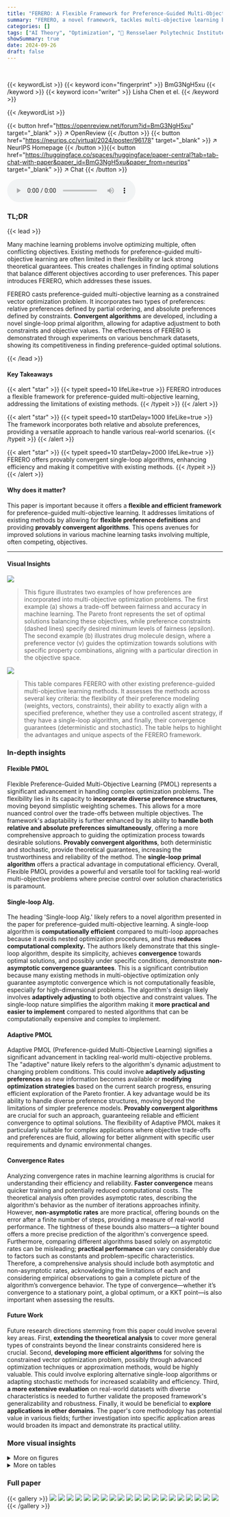 ```yaml
---
title: "FERERO: A Flexible Framework for Preference-Guided Multi-Objective Learning"
summary: "FERERO, a novel framework, tackles multi-objective learning by efficiently finding preference-guided Pareto solutions using flexible preference modeling and convergent algorithms."
categories: []
tags: ["AI Theory", "Optimization", "🏢 Rensselaer Polytechnic Institute",]
showSummary: true
date: 2024-09-26
draft: false
---
```


<br>

{{< keywordList >}}
{{< keyword icon="fingerprint" >}} BmG3NgH5xu {{< /keyword >}}
{{< keyword icon="writer" >}} Lisha Chen et el. {{< /keyword >}}
 
{{< /keywordList >}}

{{< button href="https://openreview.net/forum?id=BmG3NgH5xu" target="_blank" >}}
↗ OpenReview
{{< /button >}}
{{< button href="https://neurips.cc/virtual/2024/poster/96178" target="_blank" >}}
↗ NeurIPS Homepage
{{< /button >}}{{< button href="https://huggingface.co/spaces/huggingface/paper-central?tab=tab-chat-with-paper&paper_id=BmG3NgH5xu&paper_from=neurips" target="_blank" >}}
↗ Chat
{{< /button >}}



<audio controls>
    <source src="https://ai-paper-reviewer.com/BmG3NgH5xu/podcast.wav" type="audio/wav">
    Your browser does not support the audio element.
</audio>


### TL;DR


{{< lead >}}

Many machine learning problems involve optimizing multiple, often conflicting objectives.  Existing methods for preference-guided multi-objective learning are often limited in their flexibility or lack strong theoretical guarantees. This creates challenges in finding optimal solutions that balance different objectives according to user preferences.  This paper introduces FERERO, which addresses these issues. 

FERERO casts preference-guided multi-objective learning as a constrained vector optimization problem.  It incorporates two types of preferences: relative preferences defined by partial ordering, and absolute preferences defined by constraints.  **Convergent algorithms** are developed, including a novel single-loop primal algorithm, allowing for adaptive adjustment to both constraints and objective values.  The effectiveness of FERERO is demonstrated through experiments on various benchmark datasets, showing its competitiveness in finding preference-guided optimal solutions.

{{< /lead >}}


#### Key Takeaways

{{< alert "star" >}}
{{< typeit speed=10 lifeLike=true >}} FERERO introduces a flexible framework for preference-guided multi-objective learning, addressing the limitations of existing methods. {{< /typeit >}}
{{< /alert >}}

{{< alert "star" >}}
{{< typeit speed=10 startDelay=1000 lifeLike=true >}} The framework incorporates both relative and absolute preferences, providing a versatile approach to handle various real-world scenarios. {{< /typeit >}}
{{< /alert >}}

{{< alert "star" >}}
{{< typeit speed=10 startDelay=2000 lifeLike=true >}} FERERO offers provably convergent single-loop algorithms, enhancing efficiency and making it competitive with existing methods. {{< /typeit >}}
{{< /alert >}}

#### Why does it matter?
This paper is important because it offers a **flexible and efficient framework** for preference-guided multi-objective learning.  It addresses limitations of existing methods by allowing for **flexible preference definitions** and providing **provably convergent algorithms**. This opens avenues for improved solutions in various machine learning tasks involving multiple, often competing, objectives.

------
#### Visual Insights



![](https://ai-paper-reviewer.com/BmG3NgH5xu/figures_1_1.jpg)

> This figure illustrates two examples of how preferences are incorporated into multi-objective optimization problems.  The first example (a) shows a trade-off between fairness and accuracy in machine learning.  The Pareto front represents the set of optimal solutions balancing these objectives, while preference constraints (dashed lines) specify desired minimum levels of fairness (epsilon). The second example (b) illustrates drug molecule design, where a preference vector (v) guides the optimization towards solutions with specific property combinations, aligning with a particular direction in the objective space. 





![](https://ai-paper-reviewer.com/BmG3NgH5xu/tables_1_1.jpg)

> This table compares FERERO with other existing preference-guided multi-objective learning methods.  It assesses the methods across several key criteria: the flexibility of their preference modeling (weights, vectors, constraints), their ability to exactly align with a specified preference, whether they use a controlled ascent strategy, if they have a single-loop algorithm, and finally, their convergence guarantees (deterministic and stochastic).  The table helps to highlight the advantages and unique aspects of the FERERO framework.





### In-depth insights


#### Flexible PMOL
Flexible Preference-Guided Multi-Objective Learning (PMOL) represents a significant advancement in handling complex optimization problems.  The flexibility lies in its capacity to **incorporate diverse preference structures**, moving beyond simplistic weighting schemes.  This allows for a more nuanced control over the trade-offs between multiple objectives.  The framework's adaptability is further enhanced by its ability to **handle both relative and absolute preferences simultaneously**, offering a more comprehensive approach to guiding the optimization process towards desirable solutions.  **Provably convergent algorithms**, both deterministic and stochastic, provide theoretical guarantees, increasing the trustworthiness and reliability of the method.  The **single-loop primal algorithm** offers a practical advantage in computational efficiency.  Overall, Flexible PMOL provides a powerful and versatile tool for tackling real-world multi-objective problems where precise control over solution characteristics is paramount.

#### Single-loop Alg.
The heading 'Single-loop Alg.' likely refers to a novel algorithm presented in the paper for preference-guided multi-objective learning.  A single-loop algorithm is **computationally efficient** compared to multi-loop approaches because it avoids nested optimization procedures, and thus **reduces computational complexity.**  The authors likely demonstrate that this single-loop algorithm, despite its simplicity, achieves **convergence** towards optimal solutions, and possibly under specific conditions, demonstrate **non-asymptotic convergence guarantees**. This is a significant contribution because many existing methods in multi-objective optimization only guarantee asymptotic convergence which is not computationally feasible, especially for high-dimensional problems.  The algorithm's design likely involves **adaptively adjusting** to both objective and constraint values. The single-loop nature simplifies the algorithm making it **more practical and easier to implement** compared to nested algorithms that can be computationally expensive and complex to implement.

#### Adaptive PMOL
Adaptive PMOL (Preference-guided Multi-Objective Learning) signifies a significant advancement in tackling real-world multi-objective problems. The "adaptive" nature likely refers to the algorithm's dynamic adjustment to changing problem conditions. This could involve **adaptively adjusting preferences** as new information becomes available or **modifying optimization strategies** based on the current search progress, ensuring efficient exploration of the Pareto frontier.  A key advantage would be its ability to handle diverse preference structures, moving beyond the limitations of simpler preference models.  **Provably convergent algorithms** are crucial for such an approach, guaranteeing reliable and efficient convergence to optimal solutions. The flexibility of Adaptive PMOL makes it particularly suitable for complex applications where objective trade-offs and preferences are fluid, allowing for better alignment with specific user requirements and dynamic environmental changes.

#### Convergence Rates
Analyzing convergence rates in machine learning algorithms is crucial for understanding their efficiency and reliability.  **Faster convergence** means quicker training and potentially reduced computational costs. The theoretical analysis often provides asymptotic rates, describing the algorithm's behavior as the number of iterations approaches infinity.  However, **non-asymptotic rates** are more practical, offering bounds on the error after a finite number of steps, providing a measure of real-world performance.  The tightness of these bounds also matters—a tighter bound offers a more precise prediction of the algorithm's convergence speed.  Furthermore, comparing different algorithms based solely on asymptotic rates can be misleading; **practical performance** can vary considerably due to factors such as constants and problem-specific characteristics. Therefore, a comprehensive analysis should include both asymptotic and non-asymptotic rates, acknowledging the limitations of each and considering empirical observations to gain a complete picture of the algorithm’s convergence behavior.  The type of convergence—whether it’s convergence to a stationary point, a global optimum, or a KKT point—is also important when assessing the results.

#### Future Work
Future research directions stemming from this paper could involve several key areas.  First, **extending the theoretical analysis** to cover more general types of constraints beyond the linear constraints considered here is crucial. Second, **developing more efficient algorithms** for solving the constrained vector optimization problem, possibly through advanced optimization techniques or approximation methods, would be highly valuable. This could involve exploring alternative single-loop algorithms or adapting stochastic methods for increased scalability and efficiency.  Third, **a more extensive evaluation** on real-world datasets with diverse characteristics is needed to further validate the proposed framework's generalizability and robustness.  Finally, it would be beneficial to **explore applications in other domains**. The paper's core methodology has potential value in various fields; further investigation into specific application areas would broaden its impact and demonstrate its practical utility.


### More visual insights

<details>
<summary>More on figures
</summary>


![](https://ai-paper-reviewer.com/BmG3NgH5xu/figures_2_1.jpg)

> This figure illustrates the concept of CA-dominance, a generalization of Pareto dominance.  In (a), the standard Pareto dominance is shown, where a point dominates another if it is better in all objectives.  The gray shaded area represents the points dominated by the reference point.  In (b), a more general cone (CA) is used to define dominance.  This allows for more flexibility in defining preferences. The gray shaded area now encompasses a broader range of points than in (a), showing that CA-dominance can capture more diverse preference structures.


![](https://ai-paper-reviewer.com/BmG3NgH5xu/figures_7_1.jpg)

> This figure compares the performance of different multi-objective optimization methods on a synthetic problem with two objectives. The goal is to find solutions that align with pre-specified preference vectors, represented by dashed arrows. The blue dots show the final solutions found by each method, while the blue lines trace their optimization trajectories. The green dots indicate the starting point of the optimization process. The figure demonstrates how different methods converge to different parts of the Pareto front, highlighting the unique capabilities of the FERERO framework.


![](https://ai-paper-reviewer.com/BmG3NgH5xu/figures_7_2.jpg)

> This figure compares the performance of various multi-objective optimization methods when the initial objective values are close to the Pareto front. Each color represents a different preference, and the colored lines show the optimization trajectory of each method.  The figure illustrates how each method approaches and converges to the Pareto front, highlighting differences in efficiency and ability to align with specified preferences.


![](https://ai-paper-reviewer.com/BmG3NgH5xu/figures_8_1.jpg)

> This figure shows the training losses and accuracies of different multi-objective optimization methods on three image datasets (Multi-MNIST, Multi-Fashion, and Multi-F+M). Each subplot represents a dataset, with the horizontal and vertical axes showing the results for objective 1 and objective 2, respectively.  Different colored dashed arrows represent predefined preferences, and different colored markers represent the results obtained by different methods. The marker color corresponds to the preference being targeted. The results illustrate how each method performs in finding solutions that align with different preferences.


![](https://ai-paper-reviewer.com/BmG3NgH5xu/figures_9_1.jpg)

> This figure shows the training losses and accuracies for three multi-objective image classification datasets (Multi-MNIST, Multi-Fashion, Multi-F+M).  Each subplot represents a dataset and displays the performance of different algorithms (LS, EPO, PMTL, XWC-MGDA, and FERERO) in terms of accuracy and loss for two objectives.  Different colored markers represent different algorithms, and dashed arrows show the direction of the specified preferences.  The plot illustrates how well each algorithm can achieve a target preference.


![](https://ai-paper-reviewer.com/BmG3NgH5xu/figures_40_1.jpg)

> This figure compares the performance of various multi-objective optimization methods on a synthetic dataset.  Each method starts at the same initial point (green dot) and aims to find an optimal solution guided by a specific preference vector (dashed arrows). The blue dots represent the final solutions found by each algorithm, and the blue lines show their optimization trajectories. The plot shows how different algorithms navigate the objective space, highlighting the differences in their convergence behavior and ability to reach preference-guided solutions.


![](https://ai-paper-reviewer.com/BmG3NgH5xu/figures_40_2.jpg)

> This figure demonstrates the scale invariance property of the proposed FERERO algorithm. The left subplot shows the optimization trajectory without scaling, while the right subplot shows the trajectory with scaling applied to one of the objectives. The results show that the algorithm's convergence and preference alignment are not affected by the scaling, which demonstrates its robustness and ability to handle various scales of objective functions.


![](https://ai-paper-reviewer.com/BmG3NgH5xu/figures_41_1.jpg)

> This figure compares different preference-guided multi-objective optimization methods' performance on the Emotions and Music dataset. The x-axis represents the six different emotion categories (E1-E6). The y-axis displays the relative loss profile, which quantifies the alignment between the obtained solutions and the predefined preferences. The error bars represent the standard deviation over multiple runs.  The figure allows for a visual assessment of how well each method aligns its solutions with the specified preferences for each emotion category, showing which methods better satisfy user-defined trade-offs across multiple objectives.


</details>




<details>
<summary>More on tables
</summary>


![](https://ai-paper-reviewer.com/BmG3NgH5xu/tables_3_1.jpg)
> This table compares FERERO with other existing preference-guided multi-objective learning methods across several key aspects.  It highlights FERERO's flexibility in modeling preferences (using weights, vectors, or constraints), its ability to achieve exact alignment with preferences, whether it uses deterministic or stochastic approaches, and whether its convergence is guaranteed.  The table reveals that FERERO is unique in its combination of features, such as flexible preference modeling, single-loop algorithm and exact alignment with preferences.

![](https://ai-paper-reviewer.com/BmG3NgH5xu/tables_4_1.jpg)
> This table compares FERERO to other multi-objective optimization methods, highlighting key differences in preference modeling flexibility (using weights, vectors, or constraints), ability to exactly align with preferences, algorithm type (deterministic or stochastic), and convergence properties.  It helps to understand the unique features of FERERO compared to the state-of-the-art.

![](https://ai-paper-reviewer.com/BmG3NgH5xu/tables_9_1.jpg)
> This table compares the proposed FERERO framework with existing multi-objective optimization methods across several key aspects.  These include the flexibility of the preference modeling techniques used (weights, vectors, or constraints), the ability to precisely align with a specified preference vector, the type of algorithm (deterministic or stochastic), and the convergence properties.  The table helps to highlight FERERO's advantages in terms of flexibility and convergence guarantees.

![](https://ai-paper-reviewer.com/BmG3NgH5xu/tables_14_1.jpg)
> This table compares FERERO with other existing preference-guided multi-objective learning methods.  It assesses each method's flexibility in modeling preferences (using weights, vectors, or constraints), its ability to exactly align with a preference vector, whether it uses a deterministic or stochastic algorithm, and whether it has a single-loop convergence or a multi-loop (i.e., requires different subproblems at various stages).  FERERO stands out as the only method to provide both flexibility in preference modeling, exact alignment capability, and both deterministic and stochastic single-loop convergent algorithms. 

![](https://ai-paper-reviewer.com/BmG3NgH5xu/tables_15_1.jpg)
> This table compares FERERO with other existing preference-guided multi-objective learning methods.  It highlights key differences across several dimensions, including the flexibility of preference modeling (e.g., using weights, preference vectors, or constraints), the ability to exactly align with a preference vector, whether the method is deterministic or stochastic, whether it uses a single-loop update, and its convergence guarantees.  This comparison helps establish the novelty and advantages of FERERO, particularly its flexibility in handling preferences and its convergent properties.

![](https://ai-paper-reviewer.com/BmG3NgH5xu/tables_15_2.jpg)
> This table compares FERERO with other existing preference-guided multi-objective learning methods across several key aspects.  These include the flexibility of the preference modeling techniques used (weights, vectors, or constraints), whether the methods can exactly align with a preference vector, whether they use deterministic or stochastic algorithms, whether they involve a single-loop update mechanism, and their convergence guarantees (asymptotic or non-asymptotic).

![](https://ai-paper-reviewer.com/BmG3NgH5xu/tables_38_1.jpg)
> This table compares FERERO with other existing preference-guided multi-objective learning methods, considering various aspects like preference modeling flexibility, the ability to precisely align with preferences, algorithm type (deterministic or stochastic), single-loop convergence, and convergence guarantees.  It highlights FERERO's unique capabilities and advantages.

![](https://ai-paper-reviewer.com/BmG3NgH5xu/tables_39_1.jpg)
> This table compares the proposed FERERO framework with existing multi-objective optimization methods, focusing on the flexibility of preference modeling, the ability to exactly align with a preference vector, whether the method is deterministic or stochastic, and its convergence properties.  It highlights FERERO's unique capabilities in handling both relative and absolute preferences and its non-asymptotic convergence guarantees.

![](https://ai-paper-reviewer.com/BmG3NgH5xu/tables_39_2.jpg)
> This table compares FERERO with other existing preference-guided multi-objective learning methods across several key aspects.  These aspects include the flexibility of the preference modeling approach (weights, vectors, or constraints), the exactness of the alignment with a given preference, whether the algorithm is deterministic or stochastic, and whether single-loop convergence is achieved.  The table highlights FERERO's advantages in its ability to model flexible preferences and achieve single-loop convergence.

![](https://ai-paper-reviewer.com/BmG3NgH5xu/tables_39_3.jpg)
> This table compares the proposed FERERO framework with existing preference-guided multi-objective learning methods across several key features.  These features include the flexibility of the preference modeling approach (weights, vectors, or constraints), the ability to exactly align with a preference vector, the type of algorithm used (deterministic or stochastic), and whether the algorithm is a single-loop method.  The table highlights FERERO's advantages in terms of flexibility, exactness, and algorithm design.

![](https://ai-paper-reviewer.com/BmG3NgH5xu/tables_40_1.jpg)
> This table compares FERERO with other existing preference-guided multi-objective learning methods across several key aspects.  These include the flexibility of the preference modeling techniques used (weights, vectors, or constraints), whether methods exactly align with a preference vector, the type of algorithm used (deterministic or stochastic, single-loop or multi-loop), and finally, whether the method has asymptotic or non-asymptotic convergence guarantees.

![](https://ai-paper-reviewer.com/BmG3NgH5xu/tables_41_1.jpg)
> This table compares FERERO with other existing preference-guided multi-objective learning methods.  It shows the flexibility of preference modeling (using weights, vectors, or constraints), whether the methods exactly align with a preference vector, whether they use deterministic or stochastic approaches, and whether they provide single-loop ascent and convergence guarantees.

![](https://ai-paper-reviewer.com/BmG3NgH5xu/tables_41_2.jpg)
> This table compares FERERO with other existing preference-guided multi-objective learning methods based on several aspects: the flexibility of the preference modeling, the exactness of aligning with preference vectors, whether the algorithm is deterministic or stochastic, and whether it uses a single-loop or multi-loop approach.  It highlights FERERO's advantages in flexibility, exactness, and single-loop convergence.

</details>




### Full paper

{{< gallery >}}
<img src="https://ai-paper-reviewer.com/BmG3NgH5xu/1.png" class="grid-w50 md:grid-w33 xl:grid-w25" />
<img src="https://ai-paper-reviewer.com/BmG3NgH5xu/2.png" class="grid-w50 md:grid-w33 xl:grid-w25" />
<img src="https://ai-paper-reviewer.com/BmG3NgH5xu/3.png" class="grid-w50 md:grid-w33 xl:grid-w25" />
<img src="https://ai-paper-reviewer.com/BmG3NgH5xu/4.png" class="grid-w50 md:grid-w33 xl:grid-w25" />
<img src="https://ai-paper-reviewer.com/BmG3NgH5xu/5.png" class="grid-w50 md:grid-w33 xl:grid-w25" />
<img src="https://ai-paper-reviewer.com/BmG3NgH5xu/6.png" class="grid-w50 md:grid-w33 xl:grid-w25" />
<img src="https://ai-paper-reviewer.com/BmG3NgH5xu/7.png" class="grid-w50 md:grid-w33 xl:grid-w25" />
<img src="https://ai-paper-reviewer.com/BmG3NgH5xu/8.png" class="grid-w50 md:grid-w33 xl:grid-w25" />
<img src="https://ai-paper-reviewer.com/BmG3NgH5xu/9.png" class="grid-w50 md:grid-w33 xl:grid-w25" />
<img src="https://ai-paper-reviewer.com/BmG3NgH5xu/10.png" class="grid-w50 md:grid-w33 xl:grid-w25" />
<img src="https://ai-paper-reviewer.com/BmG3NgH5xu/11.png" class="grid-w50 md:grid-w33 xl:grid-w25" />
<img src="https://ai-paper-reviewer.com/BmG3NgH5xu/12.png" class="grid-w50 md:grid-w33 xl:grid-w25" />
<img src="https://ai-paper-reviewer.com/BmG3NgH5xu/13.png" class="grid-w50 md:grid-w33 xl:grid-w25" />
<img src="https://ai-paper-reviewer.com/BmG3NgH5xu/14.png" class="grid-w50 md:grid-w33 xl:grid-w25" />
<img src="https://ai-paper-reviewer.com/BmG3NgH5xu/15.png" class="grid-w50 md:grid-w33 xl:grid-w25" />
<img src="https://ai-paper-reviewer.com/BmG3NgH5xu/16.png" class="grid-w50 md:grid-w33 xl:grid-w25" />
<img src="https://ai-paper-reviewer.com/BmG3NgH5xu/17.png" class="grid-w50 md:grid-w33 xl:grid-w25" />
<img src="https://ai-paper-reviewer.com/BmG3NgH5xu/18.png" class="grid-w50 md:grid-w33 xl:grid-w25" />
<img src="https://ai-paper-reviewer.com/BmG3NgH5xu/19.png" class="grid-w50 md:grid-w33 xl:grid-w25" />
<img src="https://ai-paper-reviewer.com/BmG3NgH5xu/20.png" class="grid-w50 md:grid-w33 xl:grid-w25" />
{{< /gallery >}}
